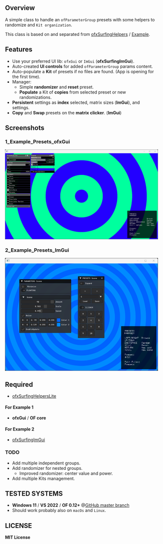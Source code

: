 ## Overview

A simple class to handle an `ofParameterGroup` presets with some helpers to randomize and `Kit organization`.  

This class is based on and separated from [ofxSurfingHelpers](https://github.com/moebiussurfing/ofxSurfingHelpers) / [Example](https://github.com/moebiussurfing/ofxSurfingHelpers/tree/master/Examples/PresetsLite).  

## Features
- Use your preferred UI lib: `ofxGui` or `ImGui` (**ofxSurfingImGui**).
- Auto-created **UI controls** for added `ofParameterGroup` params content.
- Auto-populate a **Kit** of presets if no files are found. (App is opening for the first time).
- Manager:
  - Simple **randomizer** and **reset** preset.
  - **Populate** a Kit of **copies** from selected preset or new randomizations.
- **Persistent** settings as **index** selected, matrix sizes (**ImGui**), and settings.
- **Copy** and **Swap** presets on the **matrix clicker**. (**ImGui**)

## Screenshots
### 1_Example_Presets_ofxGui
![](1_Example_Presets_ofxGui/Capture.PNG)
### 2_Example_Presets_ImGui
![](2_Example_Presets_ImGui/Capture.PNG)

## Required
- [ofxSurfingHelpersLite](https://github.com/moebiussurfing/ofxSurfingHelpersLite)
#### For Example 1
- **ofxGui** / **OF core**
#### For Example 2
- [ofxSurfingImGui](https://github.com/moebiussurfing/ofxSurfingImGui/tree/develop)

### TODO
- Add multiple independent groups.
- Add randomizer for nested groups.
  - Improved randomizer: center value and power.
- Add multiple Kits management.

## TESTED SYSTEMS
* **Windows 11** / **VS 2022** / **OF 0.12+** @[GitHub master branch](https://github.com/openframeworks/openFrameworks)
* Should work probably also on `macOs` and `Linux`.

## LICENSE
**MIT License**
